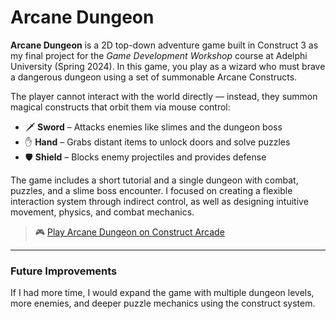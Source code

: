 # Arcane Dungeon

**Arcane Dungeon** is a 2D top-down adventure game built in Construct 3 as my final project for the *Game Development Workshop* course at Adelphi University (Spring 2024). In this game, you play as a wizard who must brave a dangerous dungeon using a set of summonable Arcane Constructs.

The player cannot interact with the world directly — instead, they summon magical constructs that orbit them via mouse control:

- 🗡 **Sword** – Attacks enemies like slimes and the dungeon boss  
- ✋ **Hand** – Grabs distant items to unlock doors and solve puzzles  
- 🛡 **Shield** – Blocks enemy projectiles and provides defense

The game includes a short tutorial and a single dungeon with combat, puzzles, and a slime boss encounter. I focused on creating a flexible interaction system through indirect control, as well as designing intuitive movement, physics, and combat mechanics.

> 🎮 [Play Arcane Dungeon on Construct Arcade](https://www.construct.net/en/free-online-games/arcane-dungeon-64515/play)

---

### Future Improvements
If I had more time, I would expand the game with multiple dungeon levels, more enemies, and deeper puzzle mechanics using the construct system.

